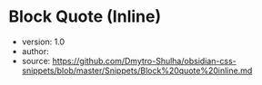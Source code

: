 # Block Quote (Inline)

- version: 1.0
- author:
- source: https://github.com/Dmytro-Shulha/obsidian-css-snippets/blob/master/Snippets/Block%20quote%20inline.md

